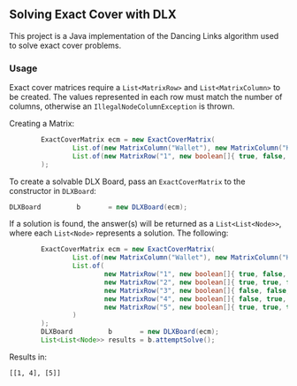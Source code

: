 ## Solving Exact Cover with DLX 

This project is a Java implementation of the Dancing Links algorithm used to solve exact cover problems.

### Usage

Exact cover matrices require a `List<MatrixRow>` and `List<MatrixColumn>` to be created. The values represented 
in each row must match the number of columns, otherwise an `IllegalNodeColumnException` is thrown.

Creating a Matrix:

```java
        ExactCoverMatrix ecm = new ExactCoverMatrix(
                List.of(new MatrixColumn("Wallet"), new MatrixColumn("Keys"), new MatrixColumn("Phone")),
                List.of(new MatrixRow("1", new boolean[]{ true, false, true }), new MatrixRow("2", new boolean[]{ true, true, true }), new MatrixRow("3", new boolean[]{ false, false, false }))
        );
```

To create a solvable DLX Board, pass an `ExactCoverMatrix` to the constructor in `DLXBoard`:

```java
DLXBoard         b       = new DLXBoard(ecm);
```

If a solution is found, the answer(s) will be returned as a `List<List<Node>>`, where each `List<Node>` represents a solution. The following:


```java
        ExactCoverMatrix ecm = new ExactCoverMatrix(
                List.of(new MatrixColumn("Wallet"), new MatrixColumn("Keys"), new MatrixColumn("Phone")),
                List.of(
                        new MatrixRow("1", new boolean[]{ true, false, true }),
                        new MatrixRow("2", new boolean[]{ true, true, false }),
                        new MatrixRow("3", new boolean[]{ false, false, false }),
                        new MatrixRow("4", new boolean[]{ false, true, false }),
                        new MatrixRow("5", new boolean[]{ true, true, true })
                )
        );
        DLXBoard         b       = new DLXBoard(ecm);
        List<List<Node>> results = b.attemptSolve();
```

Results in:

`[[1, 4], [5]]`